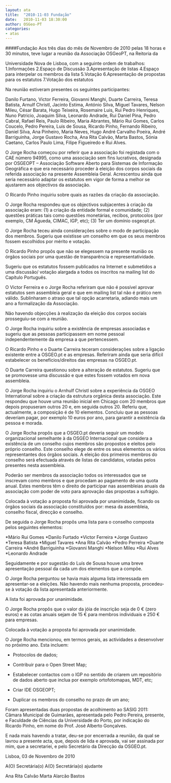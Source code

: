 ```yaml
---
layout: ata
title:  "2010-11-03 Fundação"
date:   2010-11-03 18:30:00
author: OSGeo-PT
categories:
- atas
---
```

####Fundação
Aos três dias do mês de Novembro de 2010 pelas 18 horas e 30 minutos, teve lugar a reunião da Associação OSGeoPT, na Reitoria da

Universidade Nova de Lisboa, com a seguinte ordem de trabalhos:
1.Informações
2.Espaço de Discussão
3.Apresentação de listas
4.Espaço para interpelar os membros da lista
5.Votação
6.Apresentação de propostas para os estatutos
7.Votação dos estatutos

Na reunião estiveram presentes os seguintes participantes:

Danilo Furtano, Victor Ferreira, Giovanni Manghi, Duarte Carreira, Teresa Batista, Arnulf Christl, Jacinto Estima, António Silva, Miguel Tavares, Nelson Mileu, César Barata, Hugo Teixeira, Rosemaire Luis, Rui Pedro Henriques, Nuno Patricio, Joaquim Silva, Leonardo Andrade, Rui Daniel Pina, Pedro Cabral, Rafael Reis, Paulo Ribeiro, Maria Abrantes, Mário Rui Gomes, Carlos Coucelo, Pedro Pereira, Luis de Sousa, Ricardo Pinho, Fernando Ribeiro, Daniel Silva, Ana Pinheiro, Maria Neves, Hugo André Carvalho Poeira, André Barriguinha, Jorge Gustavo Rocha, Ana Rita Calvão, Marta Bastos, Sónia Caetano, Carlos Paulo Lima, Filipe Figueiredo e Rui Alves.

O Jorge Rocha começou por referir que a associação foi registada com o CAE número 94995, como uma associação sem fins lucrativos, designada por OSGEOPT – Associação Software Aberto para Sistemas de Informação Geográfica e que era necessário proceder à eleição dos corpos sociais da referida associação na presente Assembleia Geral. Acrescentou ainda que seria necessário adaptar os estatutos em vigor de forma a melhor se ajustarem aos objectivos da associação.

O Ricardo Pinho inquiriu sobre quais as razões da criação da associação.

O Jorge Rocha respondeu que os objectivos subjacentes à criação da associação eram: (1) a criação da entidade formal e comunidade; (2) questões práticas tais como questões monetárias, recibos, protocolos (por exemplo, CM Águeda, CIMAC, IGP, etc); (3) Ter um domínio osgeopt.pt.

O Jorge Rocha teceu ainda considerações sobre o modo de participação dos membros. Sugeriu que existisse um conselho em que os seus membros fossem escolhidos por mérito e votação.

O Ricardo Pinho propôs que não se elegessem na presente reunião os órgãos sociais por uma questão de transparência e representatividade.

Sugeriu que os estatutos fossem publicados na Internet e submetidos a uma discussão/ votação alargada a todos os inscritos na mailing list do Capítulo Português.

O Victor Ferreira e o Jorge Rocha referiram que não é possível aprovar estatutos sem assembleia geral e que em mailing list tal não é prático nem válido. Sublinharam o atraso que tal opção acarretaria, adiando mais um ano a formalização da Associação.

Não havendo objecções à realização da eleição dos corpos sociais prosseguiu-se com a reunião.

O Jorge Rocha inquiriu sobre a existência de empresas associadas e sugeriu que as pessoas participassem em nome pessoal independentemente da empresa a que pertencessem.

O Ricardo Pinho e o Duarte Carreira teceram considerações sobre a ligação existente entre a OSGEO.pt e as empresas. Referiram ainda que seria difícil estabelecer os benefícios/direitos das empresas na OSGEO.pt.

O Duarte Carreira questionou sobre a alteração de estatutos. Sugeriu que se promovesse uma discussão e que estes fossem votados em nova assembleia.

O Jorge Rocha inquiriu o Arnhulf Christl sobre a experiência da OSGEO International sobre a criação da estrutura orgânica desta associação. Este respondeu que houve uma reunião inicial em Chicago com 20 membros que depois propuseram outros 20 e, em seguida outros 20. Referiu que, actualmente, a composição é de 10 elementos. Concluiu que as pessoas deveriam pagar, por exemplo 10 euros por ano, para garantir a existência da pessoa e morada.

O Jorge Rocha propôs que a OSGEO.pt deveria seguir um modelo organizacional semelhante à da OSGEO Internacional que considera a existência de um conselho cujos membros são propostos e eleitos pelo próprio conselho. Este conselho elege de entre os seus elementos os vários representantes dos órgãos sociais. A eleição dos primeiros membros do conselho será efectuada através de listas de candidatos, votadas pelos presentes nesta assembleia.

Poderão ser membros da associação todos os interessados que se inscrevam como membros e que procedam ao pagamento de uma quota anual. Estes membros têm o direito de participar nas assembleias anuais da associação com poder de voto para aprovação das propostas a sufrágio.

Colocada à votação a proposta foi aprovada por unanimidade, ficando os órgãos sociais da associação constituídos por: mesa da assembleia, conselho fiscal, direcção e conselho.

De seguida o Jorge Rocha propôs uma lista para o conselho composta pelos seguintes elementos:

*Mário Rui Gomes
*Danilo Furtado
*Victor Ferreira
*Jorge Gustavo
*Teresa Batista
*Miguel Tavares
*Ana Rita Calvão
*Pedro Perreira
*Duarte Carreira
*André Barriguinha
*Giovanni Manghi
*Nelson Mileu
*Rui Alves
*Leonardo Andrade

Seguidamente e por sugestão do Luís de Sousa houve uma breve apresentação pessoal da cada um dos elementos que a compõe.

O Jorge Rocha perguntou se havia mais alguma lista interessada em apresentar-se a eleições. Não havendo mais nenhuma proposta, procedeu-se à votação da lista apresentada anteriormente.

A lista foi aprovada por unanimidade.

O Jorge Rocha propôs que o valor da jóia de inscrição seja de 0 € (zero euros) e as cotas anuais sejam de 15 € para membros individuais e 250 € para empresas.

Colocada à votação a proposta foi aprovada por unanimidade.

O Jorge Rocha mencionou, em termos gerais, as actividades a desenvolver no próximo ano. Esta incluem:

- Protocolos de dados;

- Contribuir para o Open Street Map;

- Estabelecer contactos com o IGP no sentido de criarem um repositório de dados aberto que inclua por exemplo ortofotomapas, MDT, etc;

- Criar IDE OSGEOPT;

- Duplicar os membros do conselho no prazo de um ano;

Foram apresentadas duas propostas de acolhimento ao SASIG 2011: Câmara Municipal de Guimarães, apresentada pelo Pedro Pereira, presente, e Faculdade de Ciências da Universidade do Porto, por indicação do Ricardo Pinho, em nome do Prof. José Alberto Gonçalves.

E nada mais havendo a tratar, deu-se por encerrada a reunião, da qual se lavrou a presente acta, que, depois de lida e aprovada, vai ser assinada por mim, que a secretariei, e pelo Secretário da Direcção da OSGEO.pt.

Lisboa, 03 de Novembro de 2010

A(O) Secretária(o)                                  A(O) Secretária(o) ajudante

Ana Rita Calvão                                     Marta Alarcão Bastos
